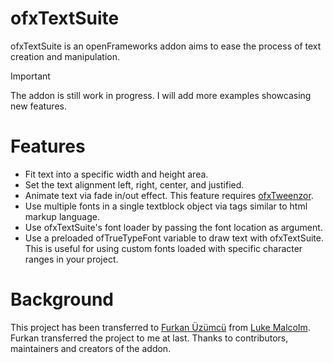 # ofxTextSuite

ofxTextSuite is an openFrameworks addon aims to ease the process of text creation and manipulation. 

> [!IMPORTANT]  
> The addon is still work in progress. I will add more examples showcasing new features.

# Features
- Fit text into a specific width and height area.
- Set the text alignment left, right, center, and justified.
- Animate text via fade in/out effect. This feature requires [ofxTweenzor](https://github.com/NickHardeman/ofxTweenzor).
- Use multiple fonts in a single textblock object via tags similar to html markup language.
- Use ofxTextSuite's font loader by passing the font location as argument.
- Use a preloaded ofTrueTypeFont variable to draw text with ofxTextSuite. This is useful for using custom fonts loaded with specific character ranges in your project.

# Background
This project has been transferred to [Furkan Üzümcü](https://github.com/Furkanzmc) from [Luke Malcolm](https://github.com/lukemalcolm). Furkan transferred the project to me at last. Thanks to contributors, maintainers and creators of the addon.


